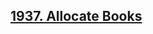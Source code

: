 <h2><a href="https://www.codingninjas.com/studio/problems/allocate-books_1090540">1937. Allocate Books